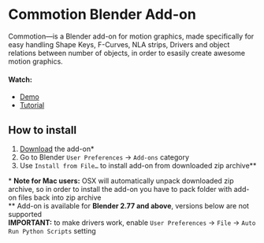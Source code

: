 Commotion Blender Add-on
========================

Commotion—is a Blender add-on for motion graphics, made specifically for easy handling Shape Keys, F-Curves, NLA strips, Drivers and object relations between number of objects, in order to esasily create awesome motion graphics.

#### Watch:
* [Demo]
* [Tutorial]


How to install
--------------------------

1. [Download][addon] the add-on\*
2. Go to Blender `User Preferences` → `Add-ons` category
3. Use `Install from File…` to install add-on from downloaded zip archive\*\*

\* **Note for Mac users:** OSX will automatically unpack downloaded zip archive, so in order to install the add-on you have to pack folder with add-on files back into zip archive  
\*\* Add-on is available for **Blender 2.77 and above**, versions below are not supported  
**IMPORTANT:** to make drivers work, enable `User Preferences` → `File` → `Auto Run Python Scripts` setting


[addon]: https://github.com/mrachinskiy/commotion/archive/master.zip
[Demo]: http://youtu.be/gLj4PvHbm4s
[Tutorial]: http://youtu.be/qbJMTOUdxRY
